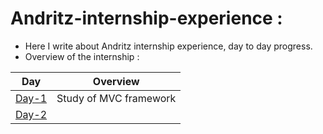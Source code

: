 # Andritz-internship-experience :

* Here I write about Andritz internship experience, day to day progress.<br>
* Overview of the internship : <br>

|Day                                                                                                                  | Overview                  | 
| -------------                                                                                                       |:-------------:            |
|[Day-1](https://github.com/Simanta-Developer/Andritz-internship-experience/blob/main/Day-to-day-progress/Day-1.md)   |Study of MVC framework     | 
|[Day-2](https://github.com/Simanta-Developer/Andritz-internship-experience/blob/main/Day-to-day-progress/Day-2.md)   |                           |




